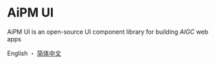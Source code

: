 <h1>AiPM UI</h1>

AiPM UI is an open-source UI component library for building _AIGC_ web apps

English ・ [简体中文](./README.zh-CN.md)
